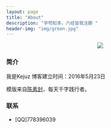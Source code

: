 ```yaml
---
layout: page
title: "About"
description: "学苟知本，六经皆我注脚 "
header-img: "img/green.jpg"
---
```



<center>
    <p><img src="http://7xlfkx.com1.z0.glb.clouddn.com/white2.jpg" align="center"></p>
</center>

### 简介

我是Kejuz
博客建立时间：2016年5月23日


模版来自[陈素封](http://www.cnfeat.com)，每天千字践行者。


### 联系

- [QQ]778396039

<center>
    <p><img src="" align="center"></p>
</center>






